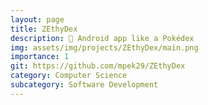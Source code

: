 ```yaml
---
layout: page
title: ZEthyDex
description: 📱 Android app like a Pokédex
img: assets/img/projects/ZEthyDex/main.png
importance: 1
git: https://github.com/mpek29/ZEthyDex
category: Computer Science
subcategory: Software Development
---
```




